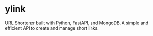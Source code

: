 # ylink
URL Shortener built with Python, FastAPI, and MongoDB. A simple and efficient API to create and manage short links.

